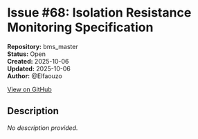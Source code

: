 # Issue #68: Isolation Resistance Monitoring Specification

**Repository:** bms_master  
**Status:** Open  
**Created:** 2025-10-06  
**Updated:** 2025-10-06  
**Author:** @Elfaouzo  

[View on GitHub](https://github.com/Simtestlab/bms_master/issues/68)

## Description

*No description provided.*